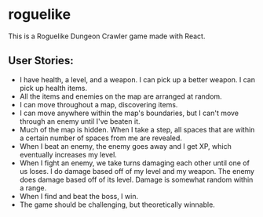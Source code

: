# roguelike

This is a Roguelike Dungeon Crawler game made with React.

## User Stories:
- I have health, a level, and a weapon. I can pick up a better weapon. I can pick up health items.
- All the items and enemies on the map are arranged at random.
- I can move throughout a map, discovering items.
- I can move anywhere within the map's boundaries, but I can't move through an enemy until I've beaten it.
- Much of the map is hidden. When I take a step, all spaces that are within a certain number of spaces from me are revealed.
- When I beat an enemy, the enemy goes away and I get XP, which eventually increases my level.
- When I fight an enemy, we take turns damaging each other until one of us loses. I do damage based off of my level and my weapon. The enemy does damage based off of its level. Damage is somewhat random within a range.
- When I find and beat the boss, I win.
- The game should be challenging, but theoretically winnable.
